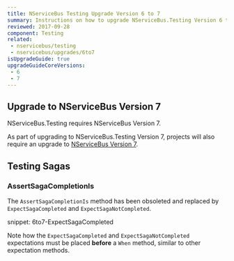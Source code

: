 ```yaml
---
title: NServiceBus Testing Upgrade Version 6 to 7
summary: Instructions on how to upgrade NServiceBus.Testing Version 6 to 7.
reviewed: 2017-09-28
component: Testing
related:
 - nservicebus/testing
 - nservicebus/upgrades/6to7
isUpgradeGuide: true
upgradeGuideCoreVersions:
 - 6
 - 7
---
```



## Upgrade to NServiceBus Version 7

NServiceBus.Testing requires NServiceBus Version 7.

As part of upgrading to NServiceBus.Testing Version 7, projects will also require an upgrade to [NServiceBus Version 7](/nservicebus/upgrades/6to7/).


## Testing Sagas


### AssertSagaCompletionIs

The `AssertSagaCompletionIs` method has been obsoleted and replaced by `ExpectSagaCompleted` and `ExpectSagaNotCompleted`.

snippet: 6to7-ExpectSagaCompleted

Note how the `ExpectSagaCompleted` and `ExpectSagaNotCompleted` expectations must be placed **before** a `When` method, similar to other expectation methods.